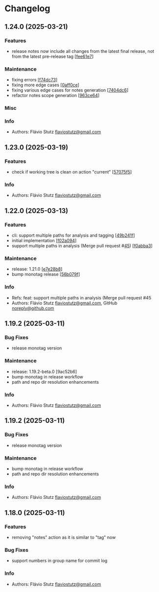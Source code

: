 # Changelog

## 1.24.0 (2025-03-21)

### Features

* release notes now include all changes from the latest final release, not from the latest pre-release tag [[fee61e7](https://github.com/flaviostutz/monotag/commit/fee61e791ae16e8fc9f23854fcb22369d7598bd8)]

### Maintenance

* fixing errors [[f74dc73](https://github.com/flaviostutz/monotag/commit/f74dc73f8a4f61637ad7fe3808c0cb8d6d434c3f)]
* fixing more edge cases [[0aff0ce](https://github.com/flaviostutz/monotag/commit/0aff0ce63cacf321f11f95ff9d72b56679792016)]
* fixing various edge cases for notes generation [[7404dc6](https://github.com/flaviostutz/monotag/commit/7404dc60286f8a5baff80ce0e91847cdb97fe720)]
* refactor notes scope generation [[963ce64](https://github.com/flaviostutz/monotag/commit/963ce64aec6acc20ba9fa2dd33ef18b4e6adf23c)]

### Misc


### Info

* Authors: Flávio Stutz <flaviostutz@gmail.com>


## 1.23.0 (2025-03-19)

### Features

* check if working tree is clean on action "current" [[57075f5](https://github.com/flaviostutz/monotag/commit/57075f5e7860e513a3f982921b05062db46683fa)]

### Info

* Authors: Flávio Stutz <flaviostutz@gmail.com>


## 1.22.0 (2025-03-13)

### Features

* cli: support multiple paths for analysis and tagging [[49b241f](https://github.com/flaviostutz/monotag/commit/49b241f720133a4527b8ebc2004d569f4df00eea)]
* initial implementation [[f02a094](https://github.com/flaviostutz/monotag/commit/f02a094d895129b4d7918227860224baef78c3ec)]
* support multiple paths in analysis (Merge pull request #[45](https://github.com/flaviostutz/monotag/pull/45)) [[f0abba3](https://github.com/flaviostutz/monotag/commit/f0abba39709d4cb469cad94054c0328a4dbada38)]

### Maintenance

* release: 1.21.0 [[e7e28b8](https://github.com/flaviostutz/monotag/commit/e7e28b8bc651d46585c5b8c1e26927c15ebfa6f7)]
* bump monotag release [[56b079f](https://github.com/flaviostutz/monotag/commit/56b079f1b53e589f39c11cc4317f5058cc56c7ce)]

### Info

* Refs: feat: support multiple paths in analysis (Merge pull request #45
* Authors: Flávio Stutz <flaviostutz@gmail.com>, GitHub <noreply@github.com>


## 1.19.2 (2025-03-11)

### Bug Fixes

* release monotag version

### Maintenance

* release: 1.19.2-beta.0 [9ac52b6]
* bump monotag in release workflow
* path and repo dir resolution enhancements

### Info

* Authors: Flávio Stutz <flaviostutz@gmail.com>


## 1.19.2 (2025-03-11)

### Bug Fixes

* release monotag version

### Maintenance

* bump monotag in release workflow
* path and repo dir resolution enhancements

### Info

* Authors: Flávio Stutz <flaviostutz@gmail.com>


## 1.18.0 (2025-03-11)

### Features

* removing "notes" action as it is similar to "tag" now

### Bug Fixes

* support numbers in group name for commit log

### Info

* Authors: Flávio Stutz <flaviostutz@gmail.com>


